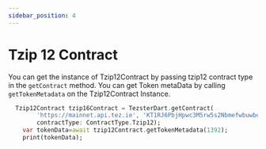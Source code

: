 ```yaml
---
sidebar_position: 4
---
```


# Tzip 12 Contract
You can get the instance of Tzip12Contract by passing tzip12 contract type in the `getContract` method.
You can get Token metaData by calling `getTokenMetadata` on the Tzip12Contract Instance.
```dart
  Tzip12Contract tzip16Contract = TezsterDart.getContract(
        'https://mainnet.api.tez.ie', 'KT1RJ6PbjHpwc3M5rw5s2Nbmefwbuwbdxton',
        contractType: ContractType.Tzip12);
    var tokenData=await tzip12Contract.getTokenMetadata(1392);
    print(tokenData);
```

